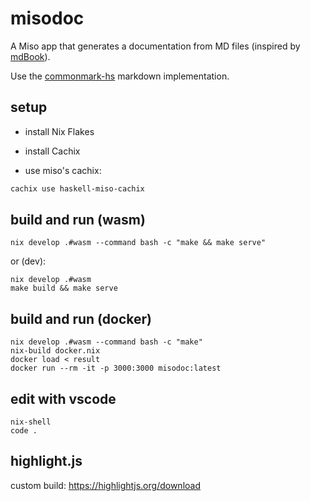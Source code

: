 # misodoc

A Miso app that generates a documentation from MD files (inspired by
[mdBook](https://rust-lang.github.io/mdBook/)).

Use the [commonmark-hs](https://github.com/jgm/commonmark-hs) markdown implementation.


## setup

- install Nix Flakes

- install Cachix

- use miso's cachix:

```sh
cachix use haskell-miso-cachix
```


## build and run (wasm)

```
nix develop .#wasm --command bash -c "make && make serve"
```

or (dev):

```
nix develop .#wasm
make build && make serve
```


## build and run (docker)

```
nix develop .#wasm --command bash -c "make"
nix-build docker.nix
docker load < result
docker run --rm -it -p 3000:3000 misodoc:latest
```


## edit with vscode

```
nix-shell
code .
```


## highlight.js

custom build: <https://highlightjs.org/download>


